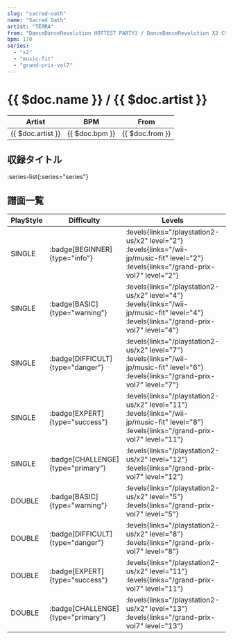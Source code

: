 ```yaml
---
slug: "sacred-oath"
name: "Sacred Oath"
artist: "TЁЯRA"
from: "DanceDanceRevolution HOTTEST PARTY3 / DanceDanceRevolution X2 CS"
bpm: 170
series:
  - "x2"
  - "music-fit"
  - "grand-prix-vol7"
---
```


# {{ $doc.name }} / {{ $doc.artist }}

|Artist|BPM|From|
|------|---|----|
|{{ $doc.artist }}|{{ $doc.bpm }}|{{ $doc.from }}|

## 収録タイトル

:series-list{:series="series"}

## 譜面一覧

|PlayStyle|Difficulty|Levels|Notes|Movie|
|---------|----------|------|-----|-----|
|SINGLE| :badge[BEGINNER]{type="info"}| :levels{links="/playstation2-us/x2" level="2"} :levels{links="/wii-jp/music-fit" level="2"} :levels{links="/grand-prix-vol7" level="2"}|65/0||
|SINGLE| :badge[BASIC]{type="warning"}| :levels{links="/playstation2-us/x2" level="4"} :levels{links="/wii-jp/music-fit" level="4"} :levels{links="/grand-prix-vol7" level="4"}|107/16||
|SINGLE| :badge[DIFFICULT]{type="danger"}| :levels{links="/playstation2-us/x2" level="7"} :levels{links="/wii-jp/music-fit" level="6"} :levels{links="/grand-prix-vol7" level="7"}|208/34||
|SINGLE| :badge[EXPERT]{type="success"}| :levels{links="/playstation2-us/x2" level="11"} :levels{links="/wii-jp/music-fit" level="8"} :levels{links="/grand-prix-vol7" level="11"}|300/28||
|SINGLE| :badge[CHALLENGE]{type="primary"}| :levels{links="/playstation2-us/x2" level="12"} :levels{links="/grand-prix-vol7" level="12"}|336/31||
|DOUBLE| :badge[BASIC]{type="warning"}| :levels{links="/playstation2-us/x2" level="5"} :levels{links="/grand-prix-vol7" level="5"}|149/28||
|DOUBLE| :badge[DIFFICULT]{type="danger"}| :levels{links="/playstation2-us/x2" level="8"} :levels{links="/grand-prix-vol7" level="8"}|214/30||
|DOUBLE| :badge[EXPERT]{type="success"}| :levels{links="/playstation2-us/x2" level="11"} :levels{links="/grand-prix-vol7" level="11"}|313/43||
|DOUBLE| :badge[CHALLENGE]{type="primary"}| :levels{links="/playstation2-us/x2" level="13"} :levels{links="/grand-prix-vol7" level="13"}|347/38||
